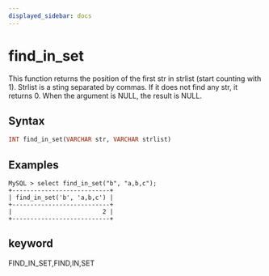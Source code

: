 ```yaml
---
displayed_sidebar: docs
---
```


# find_in_set



This function returns the position of the first str in strlist (start counting with 1). Strlist is a sting separated by commas. If it does not find any str, it returns 0. When the argument is NULL, the result is NULL.

## Syntax

```Haskell
INT find_in_set(VARCHAR str, VARCHAR strlist)
```

## Examples

```Plain Text
MySQL > select find_in_set("b", "a,b,c");
+---------------------------+
| find_in_set('b', 'a,b,c') |
+---------------------------+
|                         2 |
+---------------------------+
```

## keyword

FIND_IN_SET,FIND,IN,SET